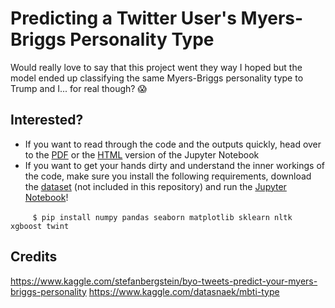 # Predicting a Twitter User's Myers-Briggs Personality Type
Would really love to say that this project went they way I hoped but the model ended up classifying the same Myers-Briggs personality type to Trump and I... for real though? 😱


## Interested?
- If you want to read through the code and the outputs quickly, head over to the [PDF](https://github.com/athiyadeviyani/Machine-Learning-Projects/blob/master/TwitterMBTI/TwitterMBTI.pdf) or the [HTML](https://TwitterMBTI.glitch.me/) version of the Jupyter Notebook
- If you want to get your hands dirty and understand the inner workings of the code, make sure you install the following requirements, download the [dataset](https://www.kaggle.com/datasnaek/mbti-type) (not included in this repository) and run the [Jupyter Notebook](https://github.com/athiyadeviyani/Machine-Learning-Projects/blob/master/TwitterMBTI/TwitterMBTI.ipynb)!


&nbsp;&nbsp;&nbsp;&nbsp;&nbsp;&nbsp;&nbsp;&nbsp;&nbsp;```$ pip install numpy pandas seaborn matplotlib sklearn nltk xgboost twint```

## Credits
https://www.kaggle.com/stefanbergstein/byo-tweets-predict-your-myers-briggs-personality
https://www.kaggle.com/datasnaek/mbti-type

